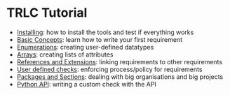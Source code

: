 # TRLC Tutorial

* [Installing](TUTORIAL-INSTALL.md): how to install the tools and test
  if everything works
* [Basic Concepts](TUTORIAL-BASIC.md): learn how to write your first
  requirement
* [Enumerations](TUTORIAL-ENUM.md): creating user-defined datatypes
* [Arrays](TUTORIAL-ARRAYS.md): creating lists of attributes
* [References and Extensions](TUTORIAL-ADVANCED.md): linking
  requirements to other requirements
* [User defined checks](TUTORIAL-CHECKS.md): enforcing process/policy
  for requirements
* [Packages and Sections](TUTORIAL-PACKAGE.md): dealing with big
  organisations and big projects
* [Python API](TUTORIAL-API.md): writing a custom check with the API
